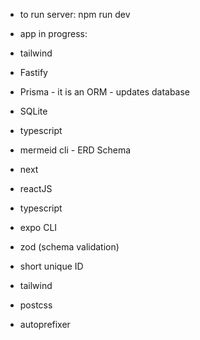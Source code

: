 - to run server: npm run dev

- app in progress:

- tailwind
- Fastify
- Prisma - it is an ORM - updates database 
- SQLite
- typescript
- mermeid cli - ERD Schema
- next
- reactJS
- typescript
- expo CLI
- zod (schema validation)
- short unique ID
- tailwind
- postcss
- autoprefixer

